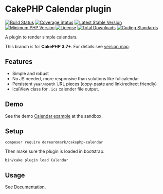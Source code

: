 # CakePHP Calendar plugin

[![Build Status](https://api.travis-ci.org/dereuromark/cakephp-calendar.png?branch=master)](https://travis-ci.org/dereuromark/cakephp-calendar)
[![Coverage Status](https://codecov.io/gh/dereuromark/cakephp-calendar/branch/master/graph/badge.svg)](https://codecov.io/gh/dereuromark/cakephp-calendar)
[![Latest Stable Version](https://poser.pugx.org/dereuromark/cakephp-calendar/v/stable.svg)](https://packagist.org/packages/dereuromark/cakephp-calendar)
[![Minimum PHP Version](https://img.shields.io/badge/php-%3E%3D%205.6-8892BF.svg)](https://php.net/)
[![License](https://poser.pugx.org/dereuromark/cakephp-calendar/license.png)](https://packagist.org/packages/dereuromark/cakephp-calendar)
[![Total Downloads](https://poser.pugx.org/dereuromark/cakephp-calendar/d/total.png)](https://packagist.org/packages/dereuromark/cakephp-calendar)
[![Coding Standards](https://img.shields.io/badge/cs-PSR--2--R-yellow.svg)](https://github.com/php-fig-rectified/fig-rectified-standards)

A plugin to render simple calendars.

This branch is for **CakePHP 3.7+**. For details see [version map](https://github.com/dereuromark/cakephp-calendar/wiki#cakephp-version-map).

## Features
- Simple and robust
- No JS needed, more responsive than solutions like fullcalendar
- Persistent `year/month` URL pieces (copy-paste and link/redirect friendly)
- IcalView class for `.ics` calender file output.

## Demo
See the demo [Calendar example](https://sandbox.dereuromark.de/sandbox/calendar) at the sandbox.

## Setup
```
composer require dereuromark/cakephp-calendar
```

Then make sure the plugin is loaded in bootstrap:
```
bin/cake plugin load Calendar
```

## Usage
See [Documentation](/docs).
